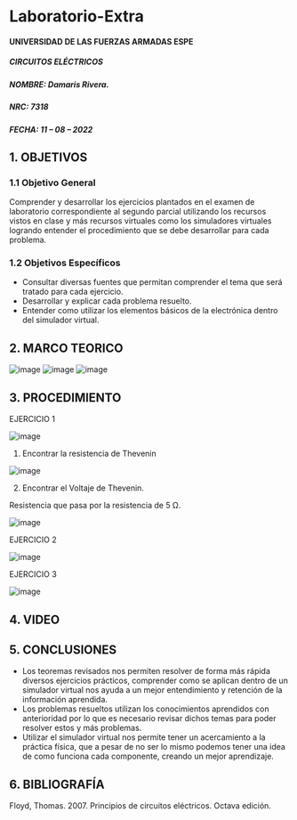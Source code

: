 # Laboratorio-Extra

#### UNIVERSIDAD DE LAS FUERZAS ARMADAS ESPE
##### CIRCUITOS ELÉCTRICOS
##### NOMBRE: Damaris Rivera.
##### NRC: 7318                                                                                                                  
##### FECHA: 11 – 08 – 2022

## 1. OBJETIVOS 
  
### 1.1 Objetivo General
        
Comprender y desarrollar los ejercicios plantados en el examen de laboratorio correspondiente al segundo parcial utilizando los recursos vistos en clase y más recursos virtuales como los simuladores virtuales logrando entender el procedimiento que se debe desarrollar para cada problema.
	
### 1.2 Objetivos Específicos
        
- Consultar diversas fuentes que permitan comprender el tema que será tratado para cada ejercicio.
- Desarrollar y explicar cada problema resuelto.
- Entender como utilizar los elementos básicos de la electrónica dentro del simulador virtual.

## 2. MARCO TEORICO 

![image](https://user-images.githubusercontent.com/105671763/184803292-3c201784-3693-4ebe-a19c-b3608ebc24f3.png)
![image](https://user-images.githubusercontent.com/105671763/184804936-ed1c0760-70da-4b1e-9c0f-2174d5b3d990.png)
![image](https://user-images.githubusercontent.com/105671763/184805987-9b6fac80-e99c-4383-bf86-d0649c3d75f3.png)

## 3. PROCEDIMIENTO 

EJERCICIO 1

![image](https://user-images.githubusercontent.com/105671763/184260108-bcc266fe-44d1-438e-9d33-52926a6f251e.png)

1. Encontrar la resistencia de Thevenin

![image](https://user-images.githubusercontent.com/105671763/184716141-3fc1941e-901d-4745-9569-54f097e80523.png)

2. Encontrar el Voltaje de Thevenin.





Resistencia que pasa por la resistencia de 5 Ω.

![image](https://user-images.githubusercontent.com/105671763/184713791-3461dd88-a3dd-4c76-ac3f-d2d39a705251.png)


EJERCICIO 2

![image](https://user-images.githubusercontent.com/105671763/184260704-d321749a-fcfa-4066-a0a2-1a6672911d34.png)

EJERCICIO 3

![image](https://user-images.githubusercontent.com/105671763/184260776-a161102e-fcdb-4eab-99c2-553c7d3c8507.png)

## 4. VIDEO



## 5. CONCLUSIONES

- Los teoremas revisados nos permiten resolver de forma más rápida diversos ejercicios prácticos, comprender como se aplican dentro de un simulador virtual nos ayuda a un mejor entendimiento y retención de la información aprendida.
- Los problemas resueltos utilizan los conocimientos aprendidos con anterioridad por lo que es necesario revisar dichos temas para poder resolver estos y más problemas.
- Utilizar el simulador virtual nos permite tener un acercamiento a la práctica física, que a pesar de no ser lo mismo podemos tener una idea de como funciona cada componente, creando un mejor aprendizaje.

## 6. BIBLIOGRAFÍA

Floyd, Thomas. 2007. Principios de circuitos eléctricos. Octava edición.
